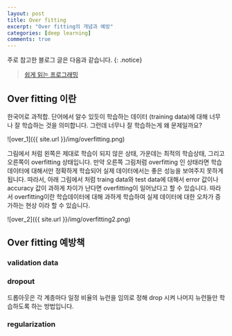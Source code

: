 ```yaml
---
layout: post
title: Over fitting
excerpt: "Over fitting의 개념과 예방"
categories: [deep learning]
comments: true
---
```


주로 참고한 블로그 글은 다음과 같습니다.
{: .notice}
 
 > [쉽게 읽는 프로그래밍](https://m.blog.naver.com/PostView.nhn?blogId=magnking&logNo=221311273459&proxyReferer=https%3A%2F%2Fwww.google.com%2F)

## Over fitting 이란
한국어로 과적합. 단어에서 알수 있듯이 학습하는 데이터 (training data)에 대해 너무나 잘 학습하는 것을 의미합니다. 그런데 너무나 잘 학습하는게 왜 문제일까요? 

![over_1]({{ site.url }}/img/overfitting.png)

그림에서 처럼 왼쪽은 제대로 학습이 되지 않은 상태, 가운데는 최적의 학습상태, 그리고 오른쪽이 overfitting 상태입니다. 만약 오른쪽 그림처럼 overfitting 인 상태라면 학습 데이터에 대해서만 정확하게 학습되어 실제 데이터에서는 좋은 성능을 보여주지 못하게 됩니다. 따라서, 아래 그림에서 처럼 traing data와 test data에 대해서 error 값이나 accuracy 값이 과하게 차이가 난다면 overfitting이 일어났다고 할 수 있습니다. 
따라서 overfitting이란 학습데이터에 대해 과하게 학습하여 실제 데이터에 대한 오차가 증가하는 현상 이라 할 수 있습니다. 

![over_2]({{ site.url }}/img/overfitting2.png)

## Over fitting 예방책
### validation data
### dropout
드롭아웃은 각 계층마다 일정 비율의 뉴런을 임의로 정해 drop 시켜 나머지 뉴런들만 학습하도록 하는 방법입니다. 
### regularization
